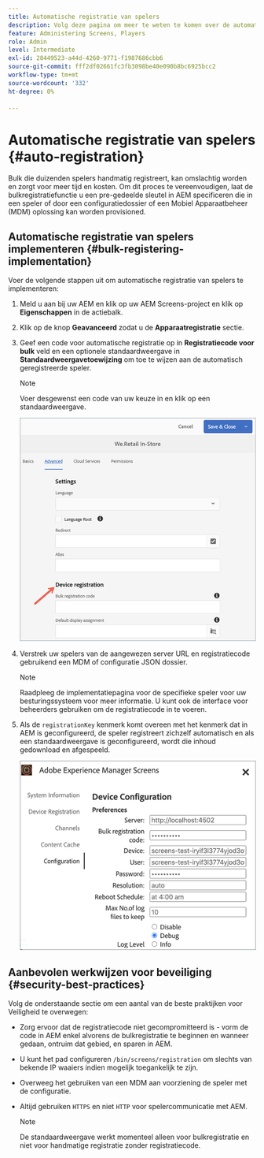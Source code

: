 ```yaml
---
title: Automatische registratie van spelers
description: Volg deze pagina om meer te weten te komen over de automatische registratie van spelers met AMS-/On-Prem-schermen.
feature: Administering Screens, Players
role: Admin
level: Intermediate
exl-id: 28449523-a44d-4260-9771-f1987686cbb6
source-git-commit: fff2df02661fc3fb3098be40e090b8bc6925bcc2
workflow-type: tm+mt
source-wordcount: '332'
ht-degree: 0%

---
```


# Automatische registratie van spelers {#auto-registration}

Bulk die duizenden spelers handmatig registreert, kan omslachtig worden en zorgt voor meer tijd en kosten. Om dit proces te vereenvoudigen, laat de bulkregistratiefunctie u een pre-gedeelde sleutel in AEM specificeren die in een speler of door een configuratiedossier of een Mobiel Apparaatbeheer (MDM) oplossing kan worden provisioned.

## Automatische registratie van spelers implementeren {#bulk-registering-implementation}

Voer de volgende stappen uit om automatische registratie van spelers te implementeren:

1. Meld u aan bij uw AEM en klik op uw AEM Screens-project en klik op **Eigenschappen** in de actiebalk.
1. Klik op de knop **Geavanceerd** zodat u de **Apparaatregistratie** sectie.

1. Geef een code voor automatische registratie op in **Registratiecode voor bulk** veld en een optionele standaardweergave in **Standaardweergavetoewijzing** om toe te wijzen aan de automatisch geregistreerde speler.

   >[!NOTE]
   >Voer desgewenst een code van uw keuze in en klik op een standaardweergave.

   ![afbeelding](/help/user-guide/assets/auto-registration/auto-register1.png)
1. Verstrek uw spelers van de aangewezen server URL en registratiecode gebruikend een MDM of configuratie JSON dossier.

   >[!NOTE]
   >Raadpleeg de implementatiepagina voor de specifieke speler voor uw besturingssysteem voor meer informatie. U kunt ook de interface voor beheerders gebruiken om de registratiecode in te voeren.

1. Als de `registrationKey` kenmerk komt overeen met het kenmerk dat in AEM is geconfigureerd, de speler registreert zichzelf automatisch en als een standaardweergave is geconfigureerd, wordt die inhoud gedownload en afgespeeld.

   ![afbeelding](/help/user-guide/assets/auto-registration/auto-register2.png)

## Aanbevolen werkwijzen voor beveiliging {#security-best-practices}

Volg de onderstaande sectie om een aantal van de beste praktijken voor Veiligheid te overwegen:

* Zorg ervoor dat de registratiecode niet gecompromitteerd is - vorm de code in AEM enkel alvorens de bulkregistratie te beginnen en wanneer gedaan, ontruim dat gebied, en sparen in AEM.

* U kunt het pad configureren `/bin/screens/registration` om slechts van bekende IP waaiers indien mogelijk toegankelijk te zijn.

* Overweeg het gebruiken van een MDM aan voorziening de speler met de configuratie.

* Altijd gebruiken `HTTPS` en niet `HTTP` voor spelercommunicatie met AEM.

  >[!NOTE]
  >De standaardweergave werkt momenteel alleen voor bulkregistratie en niet voor handmatige registratie zonder registratiecode.
